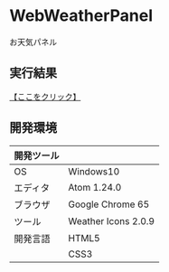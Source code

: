 # WebWeatherPanel
お天気パネル

## 実行結果
[【ここをクリック】](https://xekid78.github.io/WebWeatherPanel/)
  
## 開発環境
| 開発ツール |  |
|:-|:-|
| OS | Windows10 |
| エディタ | Atom 1.24.0 |
| ブラウザ | Google Chrome 65 |
| ツール | Weather Icons 2.0.9 |
| 開発言語 | HTML5 |
| | CSS3 |
